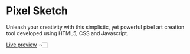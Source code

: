# Pixel Sketch
Unleash your creativity with this simplistic, yet powerful pixel art creation tool developed using HTML5, CSS and Javascript.

[Live preview](djordjevicv.github.io/odin-etch-a-sketch/) 👈🏻
